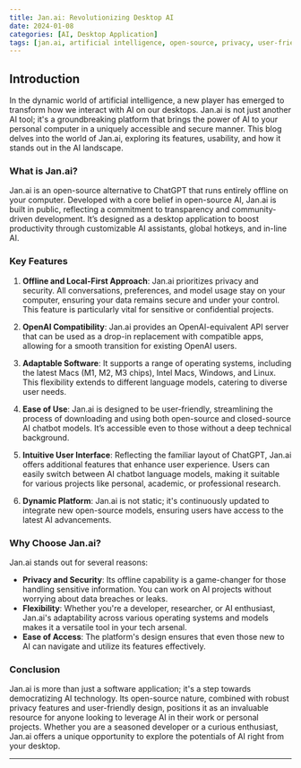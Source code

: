 ```yaml
---
title: Jan.ai: Revolutionizing Desktop AI
date: 2024-01-08
categories: [AI, Desktop Application]
tags: [jan.ai, artificial intelligence, open-source, privacy, user-friendly]
---
```


## Introduction

In the dynamic world of artificial intelligence, a new player has emerged to transform how we interact with AI on our desktops. Jan.ai is not just another AI tool; it's a groundbreaking platform that brings the power of AI to your personal computer in a uniquely accessible and secure manner. This blog delves into the world of Jan.ai, exploring its features, usability, and how it stands out in the AI landscape.

### What is Jan.ai?

Jan.ai is an open-source alternative to ChatGPT that runs entirely offline on your computer. Developed with a core belief in open-source AI, Jan.ai is built in public, reflecting a commitment to transparency and community-driven development. It’s designed as a desktop application to boost productivity through customizable AI assistants, global hotkeys, and in-line AI.

### Key Features

1. **Offline and Local-First Approach**: Jan.ai prioritizes privacy and security. All conversations, preferences, and model usage stay on your computer, ensuring your data remains secure and under your control. This feature is particularly vital for sensitive or confidential projects.
   
2. **OpenAI Compatibility**: Jan.ai provides an OpenAI-equivalent API server that can be used as a drop-in replacement with compatible apps, allowing for a smooth transition for existing OpenAI users.

3. **Adaptable Software**: It supports a range of operating systems, including the latest Macs (M1, M2, M3 chips), Intel Macs, Windows, and Linux. This flexibility extends to different language models, catering to diverse user needs.

4. **Ease of Use**: Jan.ai is designed to be user-friendly, streamlining the process of downloading and using both open-source and closed-source AI chatbot models. It’s accessible even to those without a deep technical background.

5. **Intuitive User Interface**: Reflecting the familiar layout of ChatGPT, Jan.ai offers additional features that enhance user experience. Users can easily switch between AI chatbot language models, making it suitable for various projects like personal, academic, or professional research.

6. **Dynamic Platform**: Jan.ai is not static; it's continuously updated to integrate new open-source models, ensuring users have access to the latest AI advancements.

### Why Choose Jan.ai?

Jan.ai stands out for several reasons:

- **Privacy and Security**: Its offline capability is a game-changer for those handling sensitive information. You can work on AI projects without worrying about data breaches or leaks.
- **Flexibility**: Whether you're a developer, researcher, or AI enthusiast, Jan.ai's adaptability across various operating systems and models makes it a versatile tool in your tech arsenal.
- **Ease of Access**: The platform's design ensures that even those new to AI can navigate and utilize its features effectively.

### Conclusion

Jan.ai is more than just a software application; it's a step towards democratizing AI technology. Its open-source nature, combined with robust privacy features and user-friendly design, positions it as an invaluable resource for anyone looking to leverage AI in their work or personal projects. Whether you are a seasoned developer or a curious enthusiast, Jan.ai offers a unique opportunity to explore the potentials of AI right from your desktop.

---
